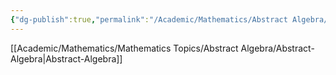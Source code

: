 ```yaml
---
{"dg-publish":true,"permalink":"/Academic/Mathematics/Abstract Algebra/"}
---
```



[[Academic/Mathematics/Mathematics Topics/Abstract Algebra/Abstract-Algebra\|Abstract-Algebra]]